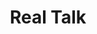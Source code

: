 ---
ee_id: '82'
site: '1'
type: '2'
long_id: 2011-132 Real Talk
url: 2011-132-real-talk
title: Real Talk
year: '2011'
medium: Cell phone signal booster
commission: The Whitney Museum of American Art
add_credit:
dims: Dimensions variable
pitch: "​Boosted cell phone signal in a gallery..."
ps:
live_url:
related:
youtube:
imgs: real-talk-2011-132-detail-2-database-SC.jpg
subheading:
year2: '2011'
download:
add_credits:
related_code:
layout: things-i-made
---